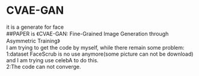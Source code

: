 # CVAE-GAN
it is a generate for face  
##PAPER is 《CVAE-GAN: Fine-Grained Image Generation through Asymmetric Training》  
I am trying to get the code by myself, while there remain some problem:  
1:dataset FaceScrub is no use anymore(some picture can not be download) and I am trying use celebA to do this.  
2:The code can not converge.  

